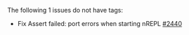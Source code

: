 The following 1 issues do not have tags:
- Fix Assert failed: port errors when starting nREPL [\#2440](https://github.com/cursive-ide/cursive/issues/2440)
